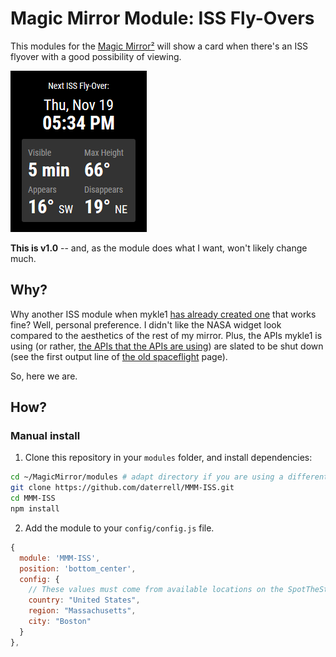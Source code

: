 # Magic Mirror Module: ISS Fly-Overs

This modules for the [Magic Mirror²](https://github.com/MichMich/MagicMirror) will show a card when there's an ISS flyover with a good possibility of viewing.

![The Module](.github/ISS-SS.png)

**This is v1.0** -- and, as the module does what I want, won't likely change much. 

## Why?
Why another ISS module when mykle1 [has already created one](https://github.com/mykle1/MMM-ISS) that works fine?  Well, personal preference.  I didn't like the NASA
widget look compared to the aesthetics of the rest of my mirror.  Plus, the APIs mykle1 is using (or rather, [the APIs that the APIs are using](https://github.com/open-notify/Open-Notify-API)) are slated to be shut down (see the first output line of [the old spaceflight](https://spaceflight.nasa.gov/realdata/sightings/SSapplications/Post/JavaSSOP/orbit/ISS/SVPOST.html) page).

So, here we are.

## How?
### Manual install

1. Clone this repository in your `modules` folder, and install dependencies:
  ```bash
  cd ~/MagicMirror/modules # adapt directory if you are using a different one
  git clone https://github.com/daterrell/MMM-ISS.git
  cd MMM-ISS
  npm install
  ```
2. Add the module to your `config/config.js` file.
  ```js
  {
    module: 'MMM-ISS',
    position: 'bottom_center',
    config: {
      // These values must come from available locations on the SpotTheStation site: https://spotthestation.nasa.gov/
      country: "United States",
      region: "Massachusetts",
      city: "Boston"
    }
  },
  ```